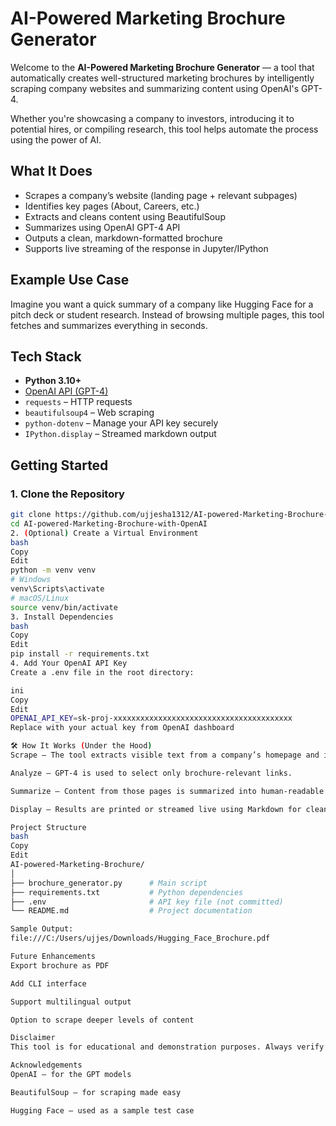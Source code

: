 # AI-Powered Marketing Brochure Generator

Welcome to the **AI-Powered Marketing Brochure Generator** — a tool that automatically creates well-structured marketing brochures by intelligently scraping company websites and summarizing content using OpenAI's GPT-4.

Whether you're showcasing a company to investors, introducing it to potential hires, or compiling research, this tool helps automate the process using the power of AI.

## What It Does

- Scrapes a company’s website (landing page + relevant subpages)
- Identifies key pages (About, Careers, etc.)
- Extracts and cleans content using BeautifulSoup
- Summarizes using OpenAI GPT-4 API
- Outputs a clean, markdown-formatted brochure
- Supports live streaming of the response in Jupyter/IPython

## Example Use Case

Imagine you want a quick summary of a company like Hugging Face for a pitch deck or student research. Instead of browsing multiple pages, this tool fetches and summarizes everything in seconds.

## Tech Stack

- **Python 3.10+**
- [OpenAI API (GPT-4)](https://platform.openai.com/)
- `requests` – HTTP requests
- `beautifulsoup4` – Web scraping
- `python-dotenv` – Manage your API key securely
- `IPython.display` – Streamed markdown output

## Getting Started

### 1. Clone the Repository

```bash
git clone https://github.com/ujjesha1312/AI-powered-Marketing-Brochure-with-OpenAI.git
cd AI-powered-Marketing-Brochure-with-OpenAI
2. (Optional) Create a Virtual Environment
bash
Copy
Edit
python -m venv venv
# Windows
venv\Scripts\activate
# macOS/Linux
source venv/bin/activate
3. Install Dependencies
bash
Copy
Edit
pip install -r requirements.txt
4. Add Your OpenAI API Key
Create a .env file in the root directory:

ini
Copy
Edit
OPENAI_API_KEY=sk-proj-xxxxxxxxxxxxxxxxxxxxxxxxxxxxxxxxxxxxxxxx
Replace with your actual key from OpenAI dashboard

🛠 How It Works (Under the Hood)
Scrape – The tool extracts visible text from a company’s homepage and its relevant links (e.g., About, Careers).

Analyze – GPT-4 is used to select only brochure-relevant links.

Summarize – Content from those pages is summarized into human-readable markdown.

Display – Results are printed or streamed live using Markdown for clean visualization.

Project Structure
bash
Copy
Edit
AI-powered-Marketing-Brochure/
│
├── brochure_generator.py      # Main script
├── requirements.txt           # Python dependencies
├── .env                       # API key file (not committed)
└── README.md                  # Project documentation

Sample Output:
file:///C:/Users/ujjes/Downloads/Hugging_Face_Brochure.pdf

Future Enhancements
Export brochure as PDF

Add CLI interface

Support multilingual output

Option to scrape deeper levels of content

Disclaimer
This tool is for educational and demonstration purposes. Always verify the accuracy of summaries before using them for professional or business use.

Acknowledgements
OpenAI – for the GPT models

BeautifulSoup – for scraping made easy

Hugging Face – used as a sample test case

